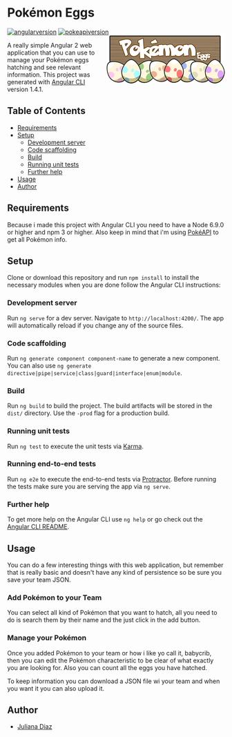 # Pokémon Eggs
[![angularversion](https://img.shields.io/badge/%40angular%2Fcli-1.4.7-orange.svg)](https://github.com/angular/angular-cli)
[![pokeapiversion](https://img.shields.io/badge/Pok%C3%A9API-v2-red.svg)](https://pokeapi.co/)
<img src="src/assets/images/PokemonEggsLogoMini.png" align="right">

A really simple Angular 2 web application that you can use to manage your Pokémon eggs hatching and see relevant information.
This project was generated with [Angular CLI](https://github.com/angular/angular-cli) version 1.4.1.

## Table of Contents
- [Requirements](#requirements)
- [Setup](#setup)
    * [Development server](#development-server)
    * [Code scaffolding](#code-scaffolding)
    * [Build](#build)
    * [Running unit tests](#running-unit-tests)
    * [Further help](#further-help)
- [Usage](#usage)
- [Author](#author)

## Requirements
Because i made this project with Angular CLI you need to have a Node 6.9.0 or higher and npm 3 or higher. Also keep in mind that i'm using [PokéAPI](https://pokeapi.co/)  to get all Pokémon info.

## Setup
Clone or download this repository and run `npm install` to install the necessary modules when you are done follow the Angular CLI instructions: 
### Development server

Run `ng serve` for a dev server. Navigate to `http://localhost:4200/`. The app will automatically reload if you change any of the source files.

### Code scaffolding

Run `ng generate component component-name` to generate a new component. You can also use `ng generate directive|pipe|service|class|guard|interface|enum|module`.

### Build

Run `ng build` to build the project. The build artifacts will be stored in the `dist/` directory. Use the `-prod` flag for a production build.

### Running unit tests

Run `ng test` to execute the unit tests via [Karma](https://karma-runner.github.io).

### Running end-to-end tests

Run `ng e2e` to execute the end-to-end tests via [Protractor](http://www.protractortest.org/).
Before running the tests make sure you are serving the app via `ng serve`.

### Further help

To get more help on the Angular CLI use `ng help` or go check out the [Angular CLI README](https://github.com/angular/angular-cli/blob/master/README.md).

## Usage
You can do a few interesting things with this web application, but remember that is really basic and doesn't have any kind of persistence so be sure you save your team JSON.
### Add Pokémon to your Team
You can select all kind of Pokémon that you want to hatch, all you need to do is search them by their name and the just click in the add button.

### Manage your Pokémon
Once you added Pokémon to your team or how i like yo call it, babycrib, then you can edit the Pokémon characteristic to be clear of what exactly you are looking for. Also you can count all the eggs you have hatched. 

To keep information you can download a JSON file wi your team and when you want it you can also upload it.
## Author

* [Juliana Diaz](https://github.com/julidr)
